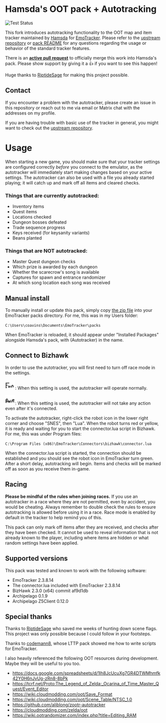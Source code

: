 # Hamsda's OOT pack + Autotracking

![Test Status](https://github.com/coavins/EmoTrackerPacks/workflows/tests/badge.svg)

This fork introduces autotracking functionality to the OOT map and item tracker maintained by [Hamsda](https://github.com/Hamsda) for [EmoTracker](https://emotracker.net/). Please refer to the [upstream repository](https://github.com/Hamsda/EmoTrackerPacks) or [pack README](ootrando_overworldmap_hamsda/README.md) for any questions regarding the usage or behavior of the standard tracker features.

There is an **[active pull request](https://github.com/Hamsda/EmoTrackerPacks/pull/123)** to officially merge this work into Hamsda's pack. Please show support by giving it a 👍 if you want to see this happen!

Huge thanks to [RiptideSage](https://github.com/RiptideSage) for making this project possible.

## Contact

If you encounter a problem with the autotracker, please create an issue in this repository or reach out to me via email or Matrix chat with the addresses on my profile.

If you are having trouble with basic use of the tracker in general, you might want to check out the [upstream repository](https://github.com/Hamsda/EmoTrackerPacks).

# Usage

When starting a new game, you should make sure that your tracker settings are configured correctly _before_ you connect to the emulator, as the autotracker will immediately start making changes based on your active settings. The autotracker can also be used with a file you already started playing; it will catch up and mark off all items and cleared checks.

### Things that are currently autotracked:

- Inventory items
- Quest items
- Locations checked
- Dungeon bosses defeated
- Trade sequence progress
- Keys received (for keysanity variants)
- Beans planted

### Things that are NOT autotracked:

- Master Quest dungeon checks
- Which prize is awarded by each dungeon
- Whether the scarecrow's song is available
- Captures for spawn and entrance randomizer
- At which song location each song was received

## Manual install

To manually install or update this pack, simply copy [the zip file](https://github.com/coavins/EmoTrackerPacks/raw/master/ootrando_overworldmap_hamsda_coavins.zip) into your EmoTracker packs directory. For me, this was in my Users folder:

`C:\Users\coavins\Documents\EmoTracker\packs`

When EmoTracker is reloaded, it should appear under "Installed Packages" alongside Hamsda's pack, with (Autotracker) in the name.

## Connect to Bizhawk

In order to use the autotracker, you will first need to turn off race mode in the settings.

![Fun](ootrando_overworldmap_hamsda/images/setting_racemode_off.png "Fun"): When this setting is used, the autotracker will operate normally.

![Race](ootrando_overworldmap_hamsda/images/setting_racemode_on.png "Race"): When this setting is used, the autotracker will not take any action even after it's connected.

To activate the autotracker, right-click the robot icon in the lower right corner and choose "SNES", then "Lua". When the robot turns red or yellow, it is ready and waiting for you to start the connector.lua script in Bizhawk. For me, this was under Program files:

`C:\Program Files (x86)\EmoTracker\Connectors\bizhawk\connector.lua`

When the connector.lua script is started, the connection should be established and you should see the robot icon in EmoTracker turn green. After a short delay, autotracking will begin. Items and checks will be marked off as soon as you receive them in-game.

## Racing

**Please be mindful of the rules when joining races.** If you use an autotracker in a race where they are not permitted, even by accident, you would be cheating. Always remember to double check the rules to ensure autotracking is allowed before using it in a race. Race mode is enabled by default in the tracker to help remind you of this.

This pack can only mark off items after they are received, and checks after they have been checked. It cannot be used to reveal information that is not already known to the player, including where items are hidden or what random settings have been applied.

## Supported versions

This pack was tested and known to work with the following software:

- EmoTracker 2.3.8.14
- The connector.lua included with EmoTracker 2.3.8.14
- BizHawk 2.3.0 (x64) commit af9d1db
- Archipelago 0.1.9
- Archipelago Z5Client 0.12.0

## Special thanks

Thanks to [RiptideSage](https://github.com/RiptideSage/OoT-CompletedChecks) who saved me weeks of hunting down scene flags. This project was only possible because I could follow in your footsteps.

Thanks to [codemann8](https://github.com/codemann8/alttpr_codetracker_codemann8), whose LTTP pack showed me how to write scripts for EmoTracker.

I also heavily referenced the following OOT resources during development. Maybe they will be useful to you too.

- https://docs.google.com/spreadsheets/d/1lh8JcUcuXg7GR4DTWMhmfk42Y0H6nJvUg-zRn8-8bPk
- https://tcrf.net/Proto:The_Legend_of_Zelda:_Ocarina_of_Time_Master_Quest/Event_Editor
- https://wiki.cloudmodding.com/oot/Save_Format
- https://wiki.cloudmodding.com/oot/Scene_Table/NTSC_1.0
- https://github.com/aliblong/zootr-autotracker
- https://cloudmodding.com/zelda/oot
- https://wiki.ootrandomizer.com/index.php?title=Editing_RAM
